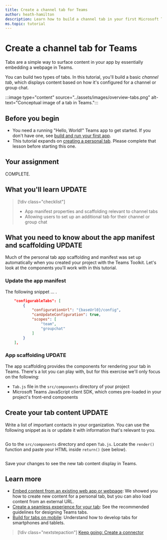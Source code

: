 ```yaml
---
title: Create a channel tab for Teams
author: heath-hamilton
description: Learn how to build a channel tab in your first Microsoft Teams app.
ms.topic: tutorial
---
```

# Create a channel tab for Teams

Tabs are a simple way to surface content in your app by essentially embedding a webpage in Teams.

You can build two types of tabs. In this tutorial, you'll build a basic *channel tab*, which displays content based on how it's configured for a channel or group chat.

:::image type="content" source="../assets/images/overview-tabs.png" alt-text="Conceptual image of a tab in Teams.":::

## Before you begin

* You need a running "Hello, World!" Teams app to get started. If you don't have one, see [build and run your first app](../build-your-first-app/build-and-run.md).
* This tutorial expands on [creating a personal tab](../build-your-first-app/add-personal-tab.md). Please complete that lesson before starting this one.

## Your assignment

COMPLETE.

## What you'll learn UPDATE

> [!div class="checklist"]
>
> * App manifest properties and scaffolding relevant to channel tabs
> * Allowing users to set up an additional tab for their channel or group chat

## What you need to know about the app manifest and scaffolding UPDATE

Much of the personal tab app scaffolding and manifest was set up automatically when you created your project with the Teams Toolkit. Let's look at the components you'll work with in this tutorial.

### Update the app manifest

The following snippet ... .

```json
    "configurableTabs": [
        {
            "configurationUrl": "{baseUrl0}/config",
            "canUpdateConfiguration": true,
            "scopes": [
                "team",
                "groupchat"
            ]
        }
    ],
```

### App scaffolding UPDATE

The app scaffolding provides the components for rendering your tab in Teams. There's a lot you can play with, but for this exercise we'll only focus on the following:

* `Tab.js` file in the `src/components` directory of your project
* Microsoft Teams JavaScript client SDK, which comes pre-loaded in your project's front-end components

## Create your tab content UPDATE

Write a list of important contacts in your organization. You can use the following snippet as is or update it with information that's relevant to you.

```html

```

Go to the `src/components` directory and open `Tab.js`. Locate the `render()` function and paste your HTML inside `return()` (see below).

```Javascript

```

Save your changes to see the new tab content display in Teams.

## Learn more

* [Embed content from an existing web app or webpage](../tabs/how-to/add-tab#tab-requirements): We showed you how to create new content for a personal tab, but you can also load content from an external URL.
* [Create a seamless experience for your tab](../tabs/design/tabs.md): See the recommended guidelines for designing Teams tabs.
* [Build for tabs on mobile](../tabs/design/tabs-mobile.md): Understand how to develop tabs for smartphones and tablets.

> [!div class="nextstepaction"]
> [Keep going: Create a connector](../build-your-first-app/add-connector.md)
